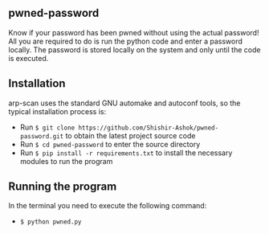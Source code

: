 pwned-password
--------------
Know if your password has been pwned without using the actual password! 
All you are required to do is run the python code and enter a password locally. The password is stored locally on the system and only until the code is executed.

Installation
------------

arp-scan uses the standard GNU automake and autoconf tools, so the typical installation process is:

- Run ```$ git clone https://github.com/Shishir-Ashok/pwned-password.git``` to obtain the latest project source code
- Run ```$ cd pwned-password``` to enter the source directory
- Run ```$ pip install -r requirements.txt``` to install the necessary modules to run the program


Running the program
-------------------

In the terminal you need to execute the following command:

- ```$ python pwned.py``` 